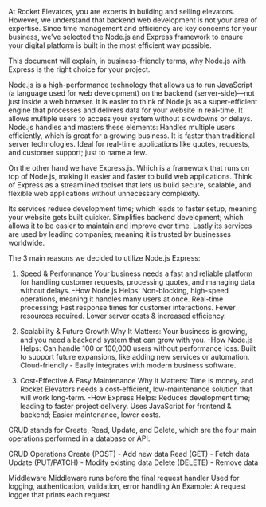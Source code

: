 At Rocket Elevators, you are experts in building and selling elevators. However, we understand that backend web development is not your area of expertise. Since time management and efficiency
are key concerns for your business, we’ve selected the Node.js and Express framework to ensure your digital platform is built in the most efficient way possible.

This document will explain, in business-friendly terms, why Node.js with Express is the right choice for your project.

Node.js is a high-performance technology that allows us to run JavaScript (a language used for web development) on the backend (server-side)—not just inside a web browser. It is easier to think of
Node.js as a super-efficient engine that processes and delivers data for your website in real-time. It allows multiple users to access your system without slowdowns or delays.
Node.js handles and masters these elements:
Handles multiple users efficiently, which is great for a growing business.
It is faster than traditional server technologies.
Ideal for real-time applications like quotes, requests, and customer support; just to name a few.

On the other hand we have Express.js. Which is a framework that runs on top of Node.js, making it easier and faster to build web applications. Think of Express as a streamlined toolset that lets us
build secure, scalable, and flexible web applications without unnecessary complexity.

Its services reduce development time; which leads to faster setup, meaning your website gets built quicker.
Simplifies backend development; which allows it to be easier to maintain and improve over time.
Lastly its services are used by leading companies; meaning it is trusted by businesses worldwide.

The 3 main reasons we decided to utilize Node.js Express:

1. Speed & Performance 
Your business needs a fast and reliable platform for handling customer requests, processing quotes, and managing data without delays.
-How Node.js Helps:
  Non-blocking, high-speed operations, meaning it handles many users at once.
  Real-time processing; Fast response times for customer interactions.
  Fewer resources required.
  Lower server costs & increased efficiency.

2. Scalability & Future Growth 
Why It Matters: Your business is growing, and you need a backend system that can grow with you.
-How Node.js Helps:
   Can handle 100 or 100,000 users without performance loss.
   Built to support future expansions, like adding new services or automation.
   Cloud-friendly - Easily integrates with modern business software.

3. Cost-Effective & Easy Maintenance 
Why It Matters: Time is money, and Rocket Elevators needs a cost-efficient, low-maintenance solution that will work long-term.
-How Express Helps:
   Reduces development time; leading to faster project delivery.
   Uses JavaScript for frontend & backend; Easier maintenance, lower costs.


CRUD stands for Create, Read, Update, and Delete, which are the four main operations performed in a database or API.

CRUD Operations
 Create (POST) - Add new data
 Read (GET) - Fetch data
 Update (PUT/PATCH) - Modify existing data
 Delete (DELETE) - Remove data

Middleware
 Middleware runs before the final request handler
 Used for logging, authentication, validation, error handling
 An Example: A request logger that prints each request